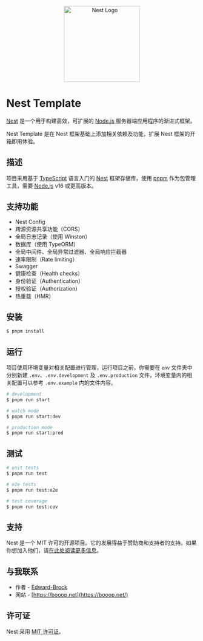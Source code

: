 <p align="center">
  <a href="https://nestjs.com/" target="blank"><img src="https://nestjs.com/img/logo-small.svg" width="200" alt="Nest Logo" /></a>
</p>

# Nest Template

[Nest](https://nestjs.com/) 是一个用于构建高效，可扩展的 [Node.js](http://nodejs.org) 服务器端应用程序的渐进式框架。

Nest Template 是在 Nest 框架基础上添加相关依赖及功能，扩展 Nest 框架的开箱即用体验。

## 描述

项目采用基于 [TypeScript](https://www.typescriptlang.org/) 语言入门的 [Nest](https://github.com/nestjs/nest)
框架存储库，使用 [pnpm](https://pnpm.io/) 作为包管理工具，需要 [Node.js](https://nodejs.org/zh-cn) v16 或更高版本。

## 支持功能

- Nest Config
- 跨源资源共享功能（CORS）
- 全局日志记录（使用 Winston）
- 数据库（使用 TypeORM）
- 全局中间件、全局异常过滤器、全局响应拦截器
- 速率限制（Rate limiting）
- Swagger
- 健康检查（Health checks）
- 身份验证（Authentication）
- 授权验证（Authorization）
- 热重载（HMR）

## 安装

```bash
$ pnpm install
```

## 运行

项目使用环境变量对相关配置进行管理，运行项目之前，你需要在 `env` 文件夹中分别新建 `.env`、`.env.development`
及 `.env.production` 文件，环境变量内的相关配置可以参考 `.env.example` 内的文件内容。

```bash
# development
$ pnpm run start

# watch mode
$ pnpm run start:dev

# production mode
$ pnpm run start:prod
```

## 测试

```bash
# unit tests
$ pnpm run test

# e2e tests
$ pnpm run test:e2e

# test coverage
$ pnpm run test:cov
```

## 支持

Nest 是一个 MIT
许可的开源项目。它的发展得益于赞助商和支持者的支持。如果你想加入他们，请[在此处阅读更多信息](https://docs.nestjs.com/support)。

## 与我联系

- 作者 - [Edward-Brock](https://github.com/Edward-Brock)
- 网站 - [https://booop.net](https://booop.net/)

## 许可证

Nest 采用 [MIT 许可证](LICENSE)。
